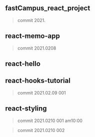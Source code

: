## fastCampus_react_project
> commit 2021.

## react-memo-app
> commit 2021.0208
## react-hello


## react-hooks-tutorial
> commit 2021.02.09 001

## react-styling
> commit 2021.0210 001 am10:00

> commit 2021.0210 002
